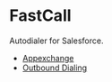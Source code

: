 # FastCall
Autodialer for Salesforce.

 * [Appexchange](https://appexchange.salesforce.com/listingDetail?listingId=a0N3000000B4MTMEA3)
 * [Outbound Dialing](http://fastcall.com/salesforce-native-outbound-dialing/)
